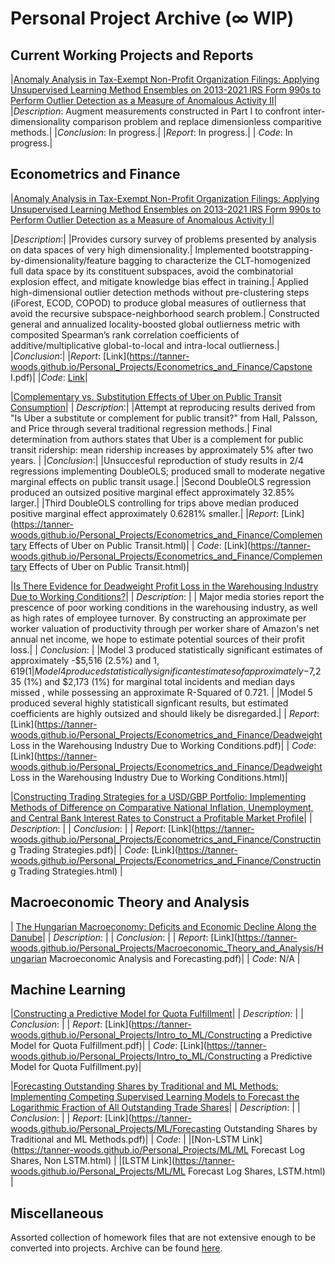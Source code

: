 # Personal Project Archive (∞ WIP)

## Current Working Projects and Reports

|<u>Anomaly Analysis in Tax-Exempt Non-Profit Organization Filings: Applying Unsupervised Learning Method Ensembles on 2013-2021 IRS Form 990s to Perform Outlier Detection as a Measure of Anomalous Activity II</u>|
|*Description*: Augment measurements constructed in Part I to confront inter-dimensionality comparison problem and replace dimensionless comparitive methods.|
|*Conclusion*: In progress.|
|*Report*: In progress.|
| *Code*: In progress.|


## Econometrics and Finance

|<u>Anomaly Analysis in Tax-Exempt Non-Profit Organization Filings: Applying Unsupervised Learning Method Ensembles on 2013-2021 IRS Form 990s to Perform Outlier Detection as a Measure of Anomalous Activity I</u>|

|*Description*:|
|Provides cursory survey of problems presented by analysis on data spaces of very high dimensionality.|
Implemented bootstrapping-by-dimensionality/feature bagging to characterize the CLT-homogenized full data space by its constituent subspaces, avoid the combinatorial explosion effect, and mitigate knowledge bias effect in training.|
Applied high-dimensional outlier detection methods without pre-clustering steps (iForest, ECOD, COPOD) to produce global measures of outlierness that avoid the recursive subspace-neighborhood search problem.|
Constructed general and annualized locality-boosted global outlierness metric with composited Spearman’s rank correlation coefficients of additive/multiplicative global-to-local and intra-local outlierness.|
|*Conclusion*:|
|*Report*: [Link](https://tanner-woods.github.io/Personal_Projects/Econometrics_and_Finance/Capstone I.pdf)|
|*Code*: [Link](https://tanner-woods.github.io/Personal_Projects/Econometrics_and_Finance/)|

|<u>Complementary vs. Substitution Effects of Uber on Public Transit Consumption</u>| 
| *Description*:|
|Attempt at reproducing results derived from "Is Uber a substitute or complement for public transit?" from Hall, Palsson, and Price through several traditional regression methods.|
Final determination from authors states that Uber is a complement for public transit ridership: mean ridership increases by approximately 5% after two years. |
|*Conclusion*:| 
|Unsuccesful reproduction of study results in 2/4 regressions implementing DoubleOLS; produced small to moderate negative marginal effects on public transit usage.|
|Second DoubleOLS regression produced an outsized positive marginal effect approximately 32.85% larger.|
|Third DoubleOLS controlling for trips above median produced positive marginal effect approximately 0.6281% smaller.|
|*Report*: [Link](https://tanner-woods.github.io/Personal_Projects/Econometrics_and_Finance/Complementary Effects of Uber on Public Transit.html)|
| *Code*: [Link](https://tanner-woods.github.io/Personal_Projects/Econometrics_and_Finance/Complementary Effects of Uber on Public Transit.html)|

|<u>Is There Evidence for Deadweight Profit Loss in the Warehousing Industry Due to Working Conditions?</u>|
| *Description*: |
| Major media stories report the prescence of poor working conditions in the warehousing industry, as well as high rates of employee turnover. By constructing an approximate per worker valuation of productivity through per worker share of Amazon's net annual net income, we hope to estimate potential sources of their profit loss.|
| *Conclusion*: |
|Model 3 produced statistically significant estimates of approximately -$5,516 (2.5%) and $1,619 (1%) for marginal median days missed and mean weekly hours of work, while possessing an approximate R-Squared of 0.793.|
|Model 4 produced statistically significant estimates of approximately -$7,235 (1%) and $2,173 (1%) for marginal total incidents and median days missed , while possessing an approximate R-Squared of 0.721. |
|Model 5 produced several highly statisticall signficant results, but estimated coefficients are highly outsized and should likely be disregarded.|
| *Report*: [Link](https://tanner-woods.github.io/Personal_Projects/Econometrics_and_Finance/Deadweight Loss in the Warehousing Industry Due to Working Conditions.pdf)|
| *Code*: [Link](https://tanner-woods.github.io/Personal_Projects/Econometrics_and_Finance/Deadweight Loss in the Warehousing Industry Due to Working Conditions.html)|

|<u>Constructing Trading Strategies for a USD/GBP Portfolio: Implementing Methods of Difference on Comparative National Inflation, Unemployment, and Central Bank Interest Rates to Construct a Profitable Market Profile</u>|
| *Description*: |
| *Conclusion*: |
| *Report*: [Link](https://tanner-woods.github.io/Personal_Projects/Econometrics_and_Finance/Constructing Trading Strategies.pdf)|
| *Code*: [Link](https://tanner-woods.github.io/Personal_Projects/Econometrics_and_Finance/Constructing Trading Strategies.html) |

## Macroeconomic Theory and Analysis

| <u>The Hungarian Macroeconomy: Deficits and Economic Decline Along the Danube</u>|
| *Description*: |
| *Conclusion*: |
| *Report*: [Link](https://tanner-woods.github.io/Personal_Projects/Macroeconomic_Theory_and_Analysis/Hungarian Macroeconomic Analysis and Forecasting.pdf)|
| *Code*: N/A |

## Machine Learning

|<u>Constructing a Predictive Model for Quota Fulfillment</u>|
| *Description*: |
| *Conclusion*: |
| *Report*: [Link](https://tanner-woods.github.io/Personal_Projects/Intro_to_ML/Constructing a Predictive Model for Quota Fulfillment.pdf)|
| *Code*: [Link](https://tanner-woods.github.io/Personal_Projects/Intro_to_ML/Constructing a Predictive Model for Quota Fulfillment.py)|

|<u>Forecasting Outstanding Shares by Traditional and ML Methods: Implementing Competing Supervised Learning Models to Forecast the Logarithmic Fraction of All Outstanding Trade Shares</u>| 
| *Description*: |
| *Conclusion*: |
| *Report*: [Link](https://tanner-woods.github.io/Personal_Projects/ML/Forecasting Outstanding Shares by Traditional and ML Methods.pdf)|
| *Code*: |
|[Non-LSTM Link](https://tanner-woods.github.io/Personal_Projects/ML/ML Forecast Log Shares, Non LSTM.html) |
|[LSTM Link](https://tanner-woods.github.io/Personal_Projects/ML/ML Forecast Log Shares, LSTM.html) |

## Miscellaneous

Assorted collection of homework files that are not extensive enough to be converted into projects. Archive can be found [here](https://tanner-woods.github.io/Personal_Projects/Miscellaneous/Miscellaneous_Home).
